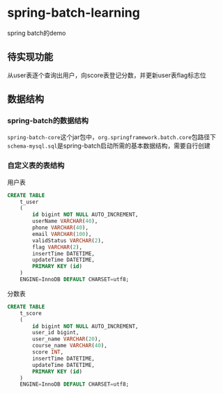 # spring-batch-learning

spring batch的demo

## 待实现功能

从user表逐个查询出用户，向score表登记分数，并更新user表flag标志位

## 数据结构

### spring-batch的数据结构

`spring-batch-core`这个jar包中，`org.springframework.batch.core`包路径下`schema-mysql.sql`是spring-batch启动所需的基本数据结构，需要自行创建

### 自定义表的表结构

用户表

```SQL
CREATE TABLE
    t_user
    (
        id bigint NOT NULL AUTO_INCREMENT,
        userName VARCHAR(40),
        phone VARCHAR(40),
        email VARCHAR(100),
        validStatus VARCHAR(2),
        flag VARCHAR(2),
        insertTime DATETIME,
        updateTime DATETIME,
        PRIMARY KEY (id)
    )
    ENGINE=InnoDB DEFAULT CHARSET=utf8;

```

分数表

```SQL
CREATE TABLE
    t_score
    (
        id bigint NOT NULL AUTO_INCREMENT,
        user_id bigint,
        user_name VARCHAR(20),
        course_name VARCHAR(40),
        score INT,
        insertTime DATETIME,
        updateTime DATETIME,
        PRIMARY KEY (id)
    )
    ENGINE=InnoDB DEFAULT CHARSET=utf8;
```